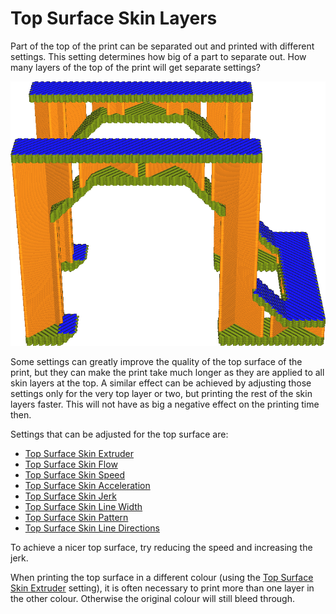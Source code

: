 Top Surface Skin Layers
====
Part of the top of the print can be separated out and printed with different settings. This setting determines how big of a part to separate out. How many layers of the top of the print will get separate settings?

<!--screenshot {
"image_path": "roofing_layer_count.png",
"models": [
    {
        "script": "question_stick_clip.scad",
        "transformation": ["scale(0.5)"]
    }
],
"camera_position": [0, -90, 60],
"settings": {
    "wall_line_count": 0,
    "skin_outline_count": 0,
    "roofing_layer_count": 1,
    "speed_roofing": 10,
    "cool_min_layer_time": 1,
    "roofing_extruder_nr": 1
},
"colour_scheme": "speed",
"colours": 32
}-->
![The highest layer of the top is printed slower (blue) than the rest of the skin (green)](../images/roofing_layer_count.png)

Some settings can greatly improve the quality of the top surface of the print, but they can make the print take much longer as they are applied to all skin layers at the top. A similar effect can be achieved by adjusting those settings only for the very top layer or two, but printing the rest of the skin layers faster. This will not have as big a negative effect on the printing time then.

Settings that can be adjusted for the top surface are:
* [Top Surface Skin Extruder](roofing_extruder_nr.md)
* [Top Surface Skin Flow](../material/roofing_material_flow.md)
* [Top Surface Skin Speed](../speed/speed_roofing.md)
* [Top Surface Skin Acceleration](../speed/acceleration_roofing.md)
* [Top Surface Skin Jerk](../speed/jerk_roofing.md)
* [Top Surface Skin Line Width](roofing_line_width.md)
* [Top Surface Skin Pattern](roofing_pattern.md)
* [Top Surface Skin Line Directions](roofing_angles.md)

To achieve a nicer top surface, try reducing the speed and increasing the jerk.

When printing the top surface in a different colour (using the [Top Surface Skin Extruder](roofing_extruder_nr.md) setting), it is often necessary to print more than one layer in the other colour. Otherwise the original colour will still bleed through.